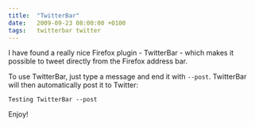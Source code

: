 ```yaml
---
title:  "TwitterBar"
date:   2009-09-23 08:00:00 +0100
tags:	twitterbar twitter
---
```



I have found a really nice Firefox plugin - TwitterBar - which makes it possible
to tweet directly from the Firefox address bar.

To use TwitterBar, just type a message and end it with `--post`. TwitterBar will
then automatically post it to Twitter:

	Testing TwitterBar --post

Enjoy!